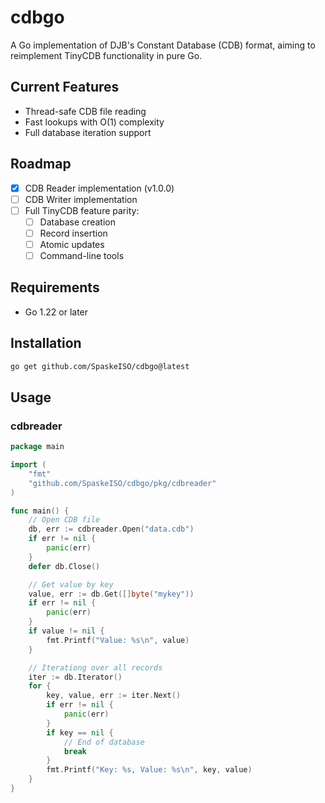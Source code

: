 # cdbgo

A Go implementation of DJB's Constant Database (CDB) format, aiming to reimplement TinyCDB functionality in pure Go.

## Current Features
- Thread-safe CDB file reading
- Fast lookups with O(1) complexity
- Full database iteration support

## Roadmap
- [x] CDB Reader implementation (v1.0.0)
- [ ] CDB Writer implementation
- [ ] Full TinyCDB feature parity:
  - [ ] Database creation
  - [ ] Record insertion
  - [ ] Atomic updates
  - [ ] Command-line tools

## Requirements
 - Go 1.22 or later

## Installation

```bash
go get github.com/SpaskeISO/cdbgo@latest
```

## Usage
### cdbreader
```go
package main

import (
    "fmt"
    "github.com/SpaskeISO/cdbgo/pkg/cdbreader"
)

func main() {
    // Open CDB file
    db, err := cdbreader.Open("data.cdb")
    if err != nil {
        panic(err)
    }
    defer db.Close()

    // Get value by key
    value, err := db.Get([]byte("mykey"))
    if err != nil {
        panic(err)
    }
    if value != nil {
        fmt.Printf("Value: %s\n", value)
    }

    // Iterationg over all records
    iter := db.Iterator()
    for {
        key, value, err := iter.Next()
        if err != nil {
            panic(err)
        }
        if key == nil {
            // End of database
            break
        }
        fmt.Printf("Key: %s, Value: %s\n", key, value)
    }
}
```
